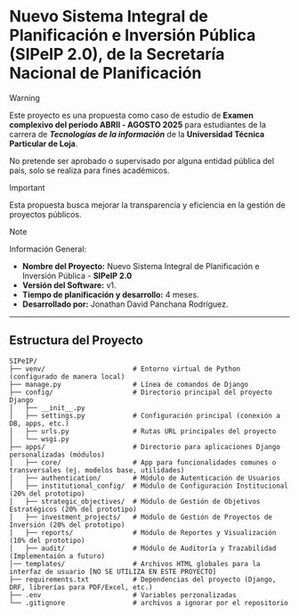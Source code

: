 # Nuevo Sistema Integral de Planificación e Inversión Pública (SIPeIP 2.0), de la Secretaría Nacional de Planificación

> [!WARNING]
> 
> Este proyecto es una propuesta como caso de estudio de **Examen complexivo del periodo ABRIl - AGOSTO 2025** para estudiantes de la carrera de 
> **_Tecnologías de la información_** de la **Universidad Técnica Particular de Loja**.
> 
> No pretende ser aprobado o supervisado por alguna entidad pública del pais, solo se realiza para fines académicos.

>[!IMPORTANT] 
> 
> Esta propuesta busca mejorar la transparencia y eficiencia en la gestión de proyectos públicos.

> [!NOTE]
> 
> Información General:
> - **Nombre del Proyecto:** Nuevo Sistema Integral de Planificación e Inversión Pública - **SIPeIP 2.0**
> - **Versión del Software:** v1.
> - **Tiempo de planificación y desarrollo:** 4 meses.
> - **Desarrollado por:** Jonathan David Panchana Rodríguez.

---

## Estructura del Proyecto

```
SIPeIP/
├── venv/                      # Entorno virtual de Python (configurado de manera local)
├── manage.py                  # Línea de comandos de Django
├── config/                    # Directorio principal del proyecto Django
│   ├── __init__.py
│   ├── settings.py            # Configuración principal (conexión a DB, apps, etc.)
│   ├── urls.py                # Rutas URL principales del proyecto
│   └── wsgi.py
├── apps/                      # Directorio para aplicaciones Django personalizadas (módulos)
│   ├── core/                  # App para funcionalidades comunes o transversales (ej. modelos base, utilidades)
│   ├── authentication/        # Módulo de Autenticación de Usuarios
│   ├── institutional_config/  # Módulo de Configuración Institucional (20% del prototipo)
│   ├── strategic_objectives/  # Módulo de Gestión de Objetivos Estratégicos (20% del prototipo)
│   ├── investment_projects/   # Módulo de Gestión de Proyectos de Inversión (20% del prototipo) 
│   ├── reports/               # Módulo de Reportes y Visualización (10% del prototipo) 
│   ├── audit/                 # Módulo de Auditoría y Trazabilidad (Implementaión a futuro)
│── templates/                 # Archivos HTML globales para la interfaz de usuario [NO SE UTILIZA EN ESTE PROYECTO]
├── requirements.txt           # Dependencias del proyecto (Django, DRF, librerías para PDF/Excel, etc.)
├── .env                       # Variables perzonalizadas
└── .gitignore                 # archivos a ignorar por el repositorio

```

